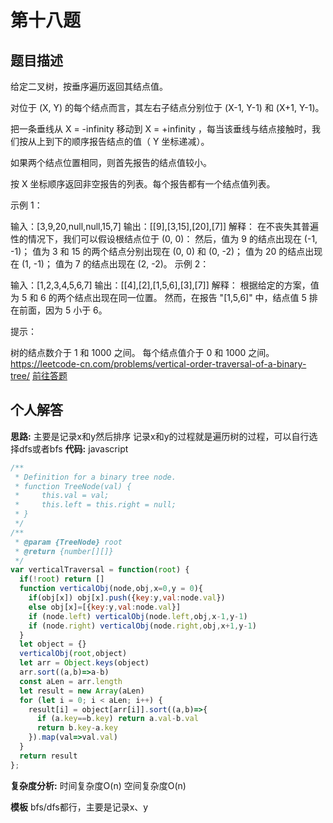 # 第十八题
## 题目描述
给定二叉树，按垂序遍历返回其结点值。

对位于 (X, Y) 的每个结点而言，其左右子结点分别位于 (X-1, Y-1) 和 (X+1, Y-1)。

把一条垂线从 X = -infinity 移动到 X = +infinity ，每当该垂线与结点接触时，我们按从上到下的顺序报告结点的值（ Y 坐标递减）。

如果两个结点位置相同，则首先报告的结点值较小。

按 X 坐标顺序返回非空报告的列表。每个报告都有一个结点值列表。

 

示例 1：



输入：[3,9,20,null,null,15,7]
输出：[[9],[3,15],[20],[7]]
解释： 
在不丧失其普遍性的情况下，我们可以假设根结点位于 (0, 0)：
然后，值为 9 的结点出现在 (-1, -1)；
值为 3 和 15 的两个结点分别出现在 (0, 0) 和 (0, -2)；
值为 20 的结点出现在 (1, -1)；
值为 7 的结点出现在 (2, -2)。
示例 2：



输入：[1,2,3,4,5,6,7]
输出：[[4],[2],[1,5,6],[3],[7]]
解释：
根据给定的方案，值为 5 和 6 的两个结点出现在同一位置。
然而，在报告 "[1,5,6]" 中，结点值 5 排在前面，因为 5 小于 6。
 

提示：

树的结点数介于 1 和 1000 之间。
每个结点值介于 0 和 1000 之间。
https://leetcode-cn.com/problems/vertical-order-traversal-of-a-binary-tree/
[前往答题](https://github.com/leetcode-pp/91alg-2/issues/44)

## 个人解答

**思路:**
主要是记录x和y然后排序
记录x和y的过程就是遍历树的过程，可以自行选择dfs或者bfs
**代码:**
javascript
``` javascript
/**
 * Definition for a binary tree node.
 * function TreeNode(val) {
 *     this.val = val;
 *     this.left = this.right = null;
 * }
 */
/**
 * @param {TreeNode} root
 * @return {number[][]}
 */
var verticalTraversal = function(root) {
  if(!root) return []
  function verticalObj(node,obj,x=0,y = 0){
    if(obj[x]) obj[x].push({key:y,val:node.val})
    else obj[x]=[{key:y,val:node.val}]
    if (node.left) verticalObj(node.left,obj,x-1,y-1)
    if (node.right) verticalObj(node.right,obj,x+1,y-1)
  }
  let object = {}
  verticalObj(root,object)
  let arr = Object.keys(object)
  arr.sort((a,b)=>a-b)
  const aLen = arr.length
  let result = new Array(aLen)
  for (let i = 0; i < aLen; i++) {
    result[i] = object[arr[i]].sort((a,b)=>{
      if (a.key==b.key) return a.val-b.val
      return b.key-a.key
    }).map(val=>val.val)
  }
  return result
};
```

**复杂度分析:**
时间复杂度O(n)
空间复杂度O(n)
 
**模板**
bfs/dfs都行，主要是记录x、y

